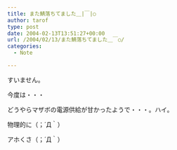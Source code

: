 ```yaml
---
title: また鯖落ちてました＿|￣|○
author: tarof
type: post
date: 2004-02-13T13:51:27+00:00
url: /2004/02/13/また鯖落ちてました＿￣○/
categories:
  - Note

---
```

すいません。
  
今度は・・・
  
どうやらマザボの電源供給が甘かったようで・・・。ハイ。
  
物理的に（；´Д｀）

アホくさ（；´Д｀）